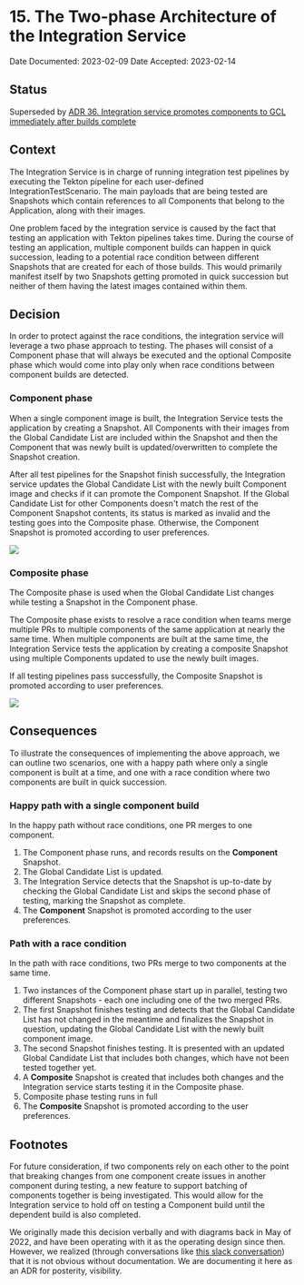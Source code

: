 # 15. The Two-phase Architecture of the Integration Service

Date Documented: 2023-02-09
Date Accepted: 2023-02-14

## Status

Superseded by [ADR 36. Integration service promotes components to GCL immediately after builds complete](0036-integration-service-promotes-to-GCL-immediately.html)

## Context

The Integration Service is in charge of running integration test pipelines by executing
the Tekton pipeline for each user-defined IntegrationTestScenario.
The main payloads that are being tested are Snapshots which contain references to all
Components that belong to the Application, along with their images.

One problem faced by the integration service is caused by the fact that testing an
application with Tekton pipelines takes time. During the course of testing an application,
multiple component builds can happen in quick succession, leading to a potential race
condition between different Snapshots that are created for each of those builds.
This would primarily manifest itself by two Snapshots getting promoted in quick
succession but neither of them having the latest images contained within them.

## Decision

In order to protect against the race conditions, the integration service will leverage a
two phase approach to testing. The phases will consist of a Component phase that will
always be executed and the optional Composite phase which would come into play only when
race conditions between component builds are detected.

### Component phase

When a single component image is built, the Integration Service tests the application
by creating a Snapshot. All Components with their images from the Global Candidate List
are included within the Snapshot and then the Component that was newly built is
updated/overwritten to complete the Snapshot creation.

After all test pipelines for the Snapshot finish successfully, the Integration service
updates the Global Candidate List with the newly built Component image and checks if it
can promote the Component Snapshot. If the Global Candidate List for other Components
doesn't match the rest of the Component Snapshot contents, its status is marked as
invalid and the testing goes into the Composite phase.
Otherwise, the Component Snapshot is promoted according to user preferences.

![](../diagrams/ADR-0015/component-phase.jpg)

### Composite phase

The Composite phase is used when the Global Candidate List changes while testing a
Snapshot in the Component phase.

The Composite phase exists to resolve a race condition when teams merge multiple PRs
to multiple components of the same application at nearly the same time.
When multiple components are built at the same time, the Integration Service tests
the application by creating a composite Snapshot using multiple Components updated
to use the newly built images.

If all testing pipelines pass successfully, the Composite Snapshot is promoted
according to user preferences.

![](../diagrams/ADR-0015/composite-phase.jpg)

## Consequences

To illustrate the consequences of implementing the above approach,
we can outline two scenarios, one with a happy path where only a single component
is built at a time, and one with a race condition where two components are built
in quick succession.

### Happy path with a single component build

In the happy path without race conditions, one PR merges to one component.
1. The Component phase runs, and records results on the **Component** Snapshot.
2. The Global Candidate List is updated.
3. The Integration Service detects that the Snapshot is up-to-date by checking the
Global Candidate List and skips the second phase of testing, marking the Snapshot as
complete.
4. The **Component** Snapshot is promoted according to the user preferences.

### Path with a race condition

In the path with race conditions, two PRs merge to two components at the same time.

1. Two instances of the Component phase start up in parallel, testing two different
Snapshots - each one including one of the two merged PRs.
2. The first Snapshot finishes testing and detects that the Global Candidate List
has not changed in the meantime and finalizes the Snapshot in question,
updating the Global Candidate List with the newly built component image.
3. The second Snapshot finishes testing. It is presented with an updated
Global Candidate List that includes both changes, which have not been tested together yet.
4. A **Composite** Snapshot is created that includes both changes and the
Integration service starts testing it in the Composite phase.
5. Composite phase testing runs in full
6. The **Composite** Snapshot is promoted according to the user preferences.

## Footnotes
For future consideration, if two components rely on each other to the point that
breaking changes from one component create issues in another component during testing,
a new feature to support batching of components together is being investigated.
This would allow for the Integration service to hold off on testing a Component build
until the dependent build is also completed.

We originally made this decision verbally and with diagrams back in May of 2022,
and have been operating with it as the operating design since then.
However, we realized (through conversations like
[this slack conversation](https://redhat-internal.slack.com/archives/C02CTEB3MMF/p1669961732100869))
that it is not obvious without documentation.
We are documenting it here as an ADR for posterity, visibility.


